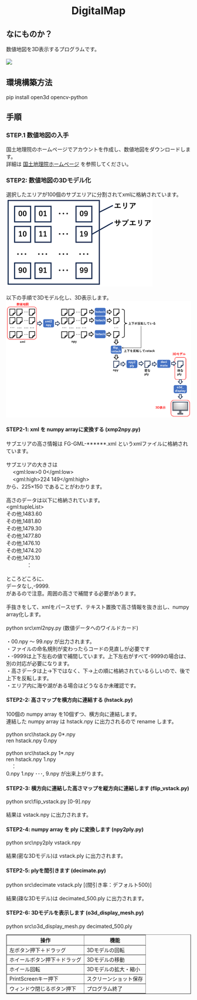 <html lang="ja">
    <head>
        <meta charset="utf-8" />
    </head>
    <body>
        <h1><center>DigitalMap</center></h1>
        <h2>なにものか？</h2>
        <p>
            数値地図を3D表示するプログラムです。<br>
            <br>
            <img src="images/display_3d_map.gif"><br>
        </p>
        <h2>環境構築方法</h2>
        <p>
            pip install open3d opencv-python
        </p>
        <h2>手順</h2>
        <h3>STEP.1 数値地図の入手</h3>
        <p>
            国土地理院のホームページでアカウントを作成し、数値地図をダウンロードします。<br>
            詳細は <a href="https://www.gsi.go.jp/tizu-kutyu.html">国土地理院ホームページ</a> を参照してください。<br>
        </p>
        <h3>STEP2: 数値地図の3Dモデル化</h3>
        <p>
            選択したエリアが100個のサブエリアに分割されてxmlに格納されています。<br>
            <img src="images/fig1.png"><br>
            <br>
            以下の手順で3Dモデル化し、3D表示します。<br>
            <img src="images/fig2.png"><br>
        </p>
        <h4>STEP2-1: xml を numpy arrayに変換する (xmp2npy.py)</h4>
        <p>
            サブエリアの高さ情報は FG-GML-******.xml というxmlファイルに格納されています。<br>
            <br>
            サブエリアの大きさは<br>
　          &lt;gml:low&gt;0 0&lt;/gml:low&gt;<br>
　          &lt;gml:high&gt;224 149&lt;/gml:high&gt;<br>
            から、225×150 であることがわかります。<br>
            <br>
            高さのデータは以下に格納されています。<br>
            &lt;gml:tupleList&gt;<br>
            その他,1483.60<br>
            その他,1481.80<br>
            その他,1479.30<br>
            その他,1477.80<br>
            その他,1476.10<br>
            その他,1474.20<br>
            その他,1473.10<br>
            　　　　：<br>
            <br>
            ところどころに、<br>
            データなし,-9999.<br>
            があるので注意。周囲の高さで補間する必要があります。<br>
            <br>
            手抜きをして、xmlをパースせず、テキスト置換で高さ情報を抜き出し、numpy array化します。<br>
            <br>
            python src\xml2npy.py (数値データへのワイルドカード)<br>
            <br>
            ・00.npy ～ 99.npy が出力されます。<br>
            ・ファイルの命名規則が変わったらコードの見直しが必要です<br>
            ・-9999は上下左右の値で補間しています。上下左右がすべて-9999の場合は、別の対応が必要になります。<br>
            ・高さデータは上→下ではなく、下→上の順に格納されているらしいので、後で上下を反転します。<br>
            ・エリア内に海や湖がある場合はどうなるか未確認です。<br>
        </p>
        <h4>STEP2-2: 高さマップを横方向に連結する (hstack.py)</h4>
        <p>
            100個の numpy array を10個ずつ、横方向に連結します。<br>
            連結した numpy array は hstack.npy に出力されるので rename します。<br>
            <br>
            python src\hstack.py 0*.npy<br>
            ren hstack.npy 0.npy<br>
            <br>
            python src\hstack.py 1*.npy<br>
            ren hstack.npy 1.npy<br>
            　：
            <br>
            0.npy 1.npy ･･･, 9.npy が出来上がります。
        </p>
        <h4>STEP2-3: 横方向に連結した高さマップを縦方向に連結します (flip_vstack.py)</h4>
        <p>
            python src\flip_vstack.py [0-9].npy<br>
            <br>
            結果は vstack.npy に出力されます。
        </p>
        <h4>STEP2-4: numpy array を ply に変換します (npy2ply.py)</h4>
        <p>
            python src\npy2ply vstack.npy<br>
            <br>
            結果(密な3Dモデル)は vstack.ply に出力されます。
        </p>
        <h4>STEP2-5: plyを間引きます (decimate.py)</h4>
        <p>
            python src\decimate vstack.ply [(間引き率：デフォルト500)]<br>
            <br>
            結果(疎な3Dモデル)は decimated_500.ply に出力されます。<br>
        </p>
        <h4>STEP2-6: 3Dモデルを表示します (o3d_display_mesh.py)</h4>
        <p>
            python src\o3d_display_mesh.py decimated_500.ply<br>
            <table border="1">
                <tr><th>操作</th><th>機能</th></tr>
                <tr><td>左ボタン押下＋ドラッグ</td><td>3Dモデルの回転</td></tr>
                <tr><td>ホイールボタン押下＋ドラッグ</td><td>3Dモデルの移動</td></tr>
                <tr><td>ホイール回転</td><td>3Dモデルの拡大・縮小</td></tr>
                <tr><td>PrintScreenキー押下</td><td>スクリーンショット保存</td></tr>
                <tr><td>ウィンドウ閉じるボタン押下　</td><td>プログラム終了</td></tr>
            </table>
        </p>
    </body>
</html>

